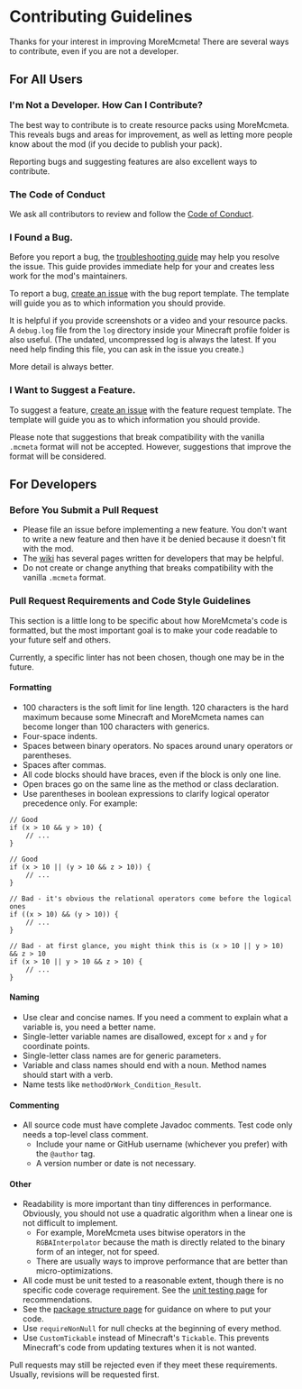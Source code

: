 # Contributing Guidelines
Thanks for your interest in improving MoreMcmeta! There are several ways to contribute, even if you are not a developer.

## For All Users

### I'm Not a Developer. How Can I Contribute?
The best way to contribute is to create resource packs using MoreMcmeta. This reveals bugs and areas for improvement, as well as letting more people know about the mod (if you decide to publish your pack).

Reporting bugs and suggesting features are also excellent ways to contribute.

### The Code of Conduct
We ask all contributors to review and follow the [Code of Conduct](CODE_OF_CONDUCT.md).

### I Found a Bug.
Before you report a bug, the [troubleshooting guide](https://github.com/MoreMcmeta/core/wiki/User-Docs:-Troubleshooting) may help you resolve the issue. This guide provides immediate help for your and creates less work for the mod's maintainers.

To report a bug, [create an issue](https://github.com/MoreMcmeta/core/issues) with the bug report template. The template will guide you as to which information you should provide.

It is helpful if you provide screenshots or a video and your resource packs. A `debug.log` file from the `log` directory inside your Minecraft profile folder is also useful. (The undated, uncompressed log is always the latest. If you need help finding this file, you can ask in the issue you create.)

More detail is always better.

### I Want to Suggest a Feature.
To suggest a feature, [create an issue](https://github.com/MoreMcmeta/core/issues) with the feature request template. The template will guide you as to which information you should provide.

Please note that suggestions that break compatibility with the vanilla `.mcmeta` format will not be accepted. However, suggestions that improve the format will be considered.

## For Developers

### Before You Submit a Pull Request
* Please file an issue before implementing a new feature. You don't want to write a new feature and then have it be denied because it doesn't fit with the mod.
* The [wiki](https://github.com/MoreMcmeta/core/wiki) has several pages written for developers that may be helpful.
* Do not create or change anything that breaks compatibility with the vanilla `.mcmeta` format.

### Pull Request Requirements and Code Style Guidelines
This section is a little long to be specific about how MoreMcmeta's code is formatted, but the most important goal is to make your code readable to your future self and others.

Currently, a specific linter has not been chosen, though one may be in the future.

#### Formatting
* 100 characters is the soft limit for line length. 120 characters is the hard maximum because some Minecraft and MoreMcmeta names can become longer than 100 characters with generics.
* Four-space indents.
* Spaces between binary operators. No spaces around unary operators or parentheses.
* Spaces after commas.
* All code blocks should have braces, even if the block is only one line.
* Open braces go on the same line as the method or class declaration.
* Use parentheses in boolean expressions to clarify logical operator precedence only. For example:
```
// Good
if (x > 10 && y > 10) {
    // ...
}

// Good
if (x > 10 || (y > 10 && z > 10)) {
    // ...
}

// Bad - it's obvious the relational operators come before the logical ones
if ((x > 10) && (y > 10)) {
    // ...
}

// Bad - at first glance, you might think this is (x > 10 || y > 10) && z > 10
if (x > 10 || y > 10 && z > 10) {
    // ...
}
```

#### Naming
* Use clear and concise names. If you need a comment to explain what a variable is, you need a better name.
* Single-letter variable names are disallowed, except for `x` and `y` for coordinate points. 
* Single-letter class names are for generic parameters.
* Variable and class names should end with a noun. Method names should start with a verb.
* Name tests like `methodOrWork_Condition_Result`.

#### Commenting
* All source code must have complete Javadoc comments. Test code only needs a top-level class comment.
    * Include your name or GitHub username (whichever you prefer) with the `@author` tag.
    * A version number or date is not necessary.

#### Other
* Readability is more important than tiny differences in performance. Obviously, you should not use a quadratic algorithm when a linear one is not difficult to implement.
    * For example, MoreMcmeta uses bitwise operators in the `RGBAInterpolator` because the math is directly related to the binary form of an integer, not for speed.
    * There are usually ways to improve performance that are better than micro-optimizations.
* All code must be unit tested to a reasonable extent, though there is no specific code coverage requirement. See the [unit testing page](https://github.com/MoreMcmeta/core/wiki/Dev-Docs:-Unit-Testing) for recommendations.
* See the [package structure page](https://github.com/MoreMcmeta/core/wiki/Dev-Docs:-Package-Structure) for guidance on where to put your code.
* Use `requireNonNull` for null checks at the beginning of every method.
* Use `CustomTickable` instead of Minecraft's `Tickable`. This prevents Minecraft's code from updating textures when it is not wanted.

Pull requests may still be rejected even if they meet these requirements. Usually, revisions will be requested first.
